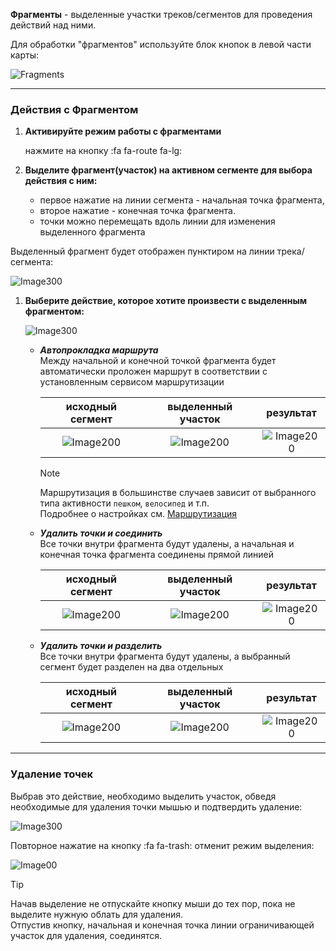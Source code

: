 <!-- markdownlint-disable-next-line first-line-heading -->
**Фрагменты** - выделенные участки  треков/сегментов для проведения действий над ними.

Для обработки "фрагментов" используйте блок кнопок в левой части карты:

![Fragments](../_media/fragments.jpg)

-----

### Действия с Фрагментом

1. **Активируйте режим работы с фрагментами**

   нажмите на кнопку :fa fa-route fa-lg:

1. **Выделите фрагмент(участок) на активном сегменте для выбора действия с ним:**

   - первое нажатие на линии сегмента - начальная точка фрагмента,
   - второе нажатие - конечная точка фрагмента.
   - точки можно перемещать вдоль линии для изменения выделенного фрагмента
  
  Выделенный фрагмент будет отображен пунктиром на линии трека/сегмента:

  ![Image300](../_media/fragments-line.jpg)

1. **Выберите действие, которое хотите произвести с выделенным фрагментом:**
  
   ![Image300](../_media/fragments-choice.jpg)

   - ***Автопрокладка маршрута***  
     Между начальной и конечной точкой фрагмента будет автоматически проложен маршрут в соответствии с установленным сервисом маршрутизации

     |исходный сегмент|выделенный участок|результат
     |:---:|:---:|:---:|
     |![Image200](../_media/fragments-route1.jpg)|![Image200](../_media/fragments-route2.jpg)|![Image200](../_media/fragments-route3.jpg)

     >[!NOTE]
     > Маршрутизация в большинстве случаев зависит от выбранного типа активности `пешком`, `велосипед` и т.п.  
     > Подробнее о настройках см. [Маршрутизация](/tools/routing.md)

   - ***Удалить точки и соединить***  
     Все точки внутри фрагмента будут удалены, а начальная и конечная точка фрагмента соединены прямой линией

     |исходный сегмент|выделенный участок|результат
     |:---:|:---:|:---:|
     |![Image200](../_media/fragments-route1.jpg)|![Image200](../_media/fragments-route2.jpg)|![Image200](../_media/fragments-route4.jpg)

   - ***Удалить точки и разделить***  
     Все точки внутри фрагмента будут удалены, а выбранный сегмент будет разделен на два отдельных

     |исходный сегмент|выделенный участок|результат
     |:---:|:---:|:---:|
     |![Image200](../_media/fragments-route1.jpg)|![Image200](../_media/fragments-route2.jpg)|![Image200](../_media/fragments-route5.jpg)

-----

### Удаление точек

Выбрав это действие, необходимо выделить участок, обведя необходимые для удаления точки мышью и подтвердить удаление:

![Image300](../_media/delete-points.jpg)

Повторное нажатие на кнопку :fa fa-trash: отменит режим выделения:  

![Image00](../_media/delete-points2.jpg)

>[!TIP]
> Начав выделение не отпускайте кнопку мыши до тех пор, пока не выделите нужную облать для удаления.  
Отпустив кнопку, начальная и конечная точка линии ограничивающей участок для удаления, соединятся.
